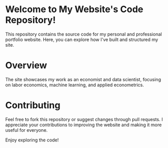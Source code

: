 # Welcome to My Website's Code Repository!
This repository contains the source code for my personal and professional portfolio website. Here, you can explore how I've built and structured my site.

#  Overview
The site showcases my work as an economist and data scientist, focusing on labor economics, machine learning, and applied econometrics.

# Contributing
Feel free to fork this repository or suggest changes through pull requests. I appreciate your contributions to improving the website and making it more useful for everyone.

Enjoy exploring the code!
